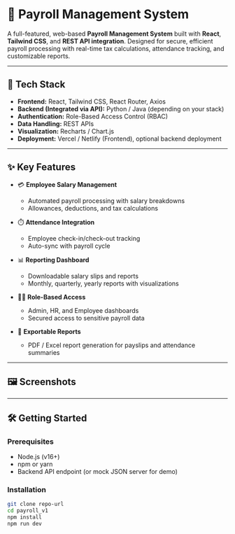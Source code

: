 # 💼 Payroll Management System

A full-featured, web-based **Payroll Management System** built with **React**, **Tailwind CSS**, and **REST API integration**. Designed for secure, efficient payroll processing with real-time tax calculations, attendance tracking, and customizable reports.

---


## 🧰 Tech Stack

- **Frontend:** React, Tailwind CSS, React Router, Axios
- **Backend (Integrated via API):** Python / Java (depending on your stack)
- **Authentication:** Role-Based Access Control (RBAC)
- **Data Handling:** REST APIs
- **Visualization:** Recharts / Chart.js
- **Deployment:** Vercel / Netlify (Frontend), optional backend deployment

---

## ✨ Key Features

- 💳 **Employee Salary Management**  
  - Automated payroll processing with salary breakdowns  
  - Allowances, deductions, and tax calculations  

- ⏱️ **Attendance Integration**  
  - Employee check-in/check-out tracking  
  - Auto-sync with payroll cycle  

- 📊 **Reporting Dashboard**  
  - Downloadable salary slips and reports  
  - Monthly, quarterly, yearly reports with visualizations  

- 🧑‍💼 **Role-Based Access**  
  - Admin, HR, and Employee dashboards  
  - Secured access to sensitive payroll data  

- 📄 **Exportable Reports**  
  - PDF / Excel report generation for payslips and attendance summaries

---

## 🖼️ Screenshots


---

## 🛠️ Getting Started

### Prerequisites

- Node.js (v16+)
- npm or yarn
- Backend API endpoint (or mock JSON server for demo)

### Installation

```bash
git clone repo-url
cd payroll_v1
npm install
npm run dev
